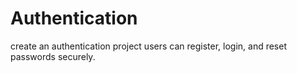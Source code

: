 # Authentication
create an authentication project users can register, login, and reset passwords securely.


